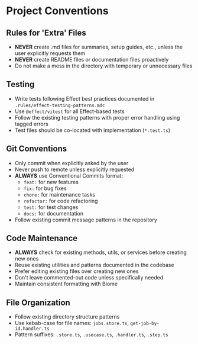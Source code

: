 # Project Conventions

## Rules for 'Extra' Files
- **NEVER** create .md files for summaries, setup guides, etc., unless the user explicitly requests them
- **NEVER** create README files or documentation files proactively
- Do not make a mess in the directory with temporary or unnecessary files

## Testing
- Write tests following Effect best practices documented in `.rules/effect-testing-patterns.mdc`
- Use `@effect/vitest` for all Effect-based tests
- Follow the existing testing patterns with proper error handling using tagged errors
- Test files should be co-located with implementation (`*.test.ts`)

## Git Conventions
- Only commit when explicitly asked by the user
- Never push to remote unless explicitly requested
- **ALWAYS** use Conventional Commits format:
  - `feat:` for new features
  - `fix:` for bug fixes
  - `chore:` for maintenance tasks
  - `refactor:` for code refactoring
  - `test:` for test changes
  - `docs:` for documentation
- Follow existing commit message patterns in the repository

## Code Maintenance
- **ALWAYS** check for existing methods, utils, or services before creating new ones
- Reuse existing utilities and patterns documented in the codebase
- Prefer editing existing files over creating new ones
- Don't leave commented-out code unless specifically needed
- Maintain consistent formatting with Biome

## File Organization
- Follow existing directory structure patterns
- Use kebab-case for file names: `jobs.store.ts`, `get-job-by-id.handler.ts`
- Pattern suffixes: `.store.ts`, `.usecase.ts`, `.handler.ts`, `.step.ts`